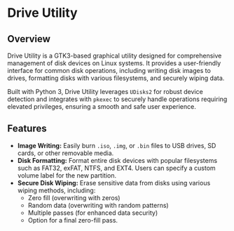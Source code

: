 # Drive Utility

## Overview

Drive Utility is a GTK3-based graphical utility designed for comprehensive management of disk devices on Linux systems. It provides a user-friendly interface for common disk operations, including writing disk images to drives, formatting disks with various filesystems, and securely wiping data.

Built with Python 3, Drive Utility leverages `UDisks2` for robust device detection and integrates with `pkexec` to securely handle operations requiring elevated privileges, ensuring a smooth and safe user experience.

## Features

*   **Image Writing:** Easily burn `.iso`, `.img`, or `.bin` files to USB drives, SD cards, or other removable media.
*   **Disk Formatting:** Format entire disk devices with popular filesystems such as FAT32, exFAT, NTFS, and EXT4. Users can specify a custom volume label for the new partition.
*   **Secure Disk Wiping:** Erase sensitive data from disks using various wiping methods, including:
    *   Zero fill (overwriting with zeros)
    *   Random data (overwriting with random patterns)
    *   Multiple passes (for enhanced data security)
    *   Option for a final zero-fill pass.